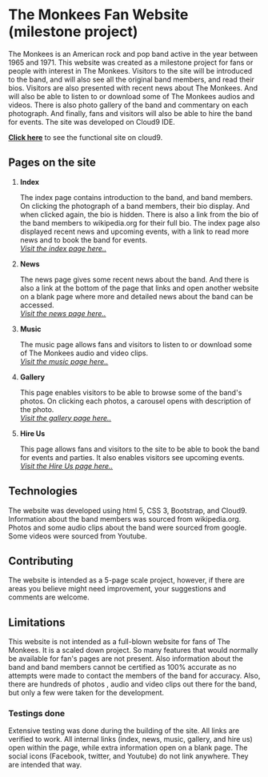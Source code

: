 # The Monkees Fan Website (milestone project)

The Monkees is an American rock and pop band active in the year between 1965 and 1971. This website was created as a milestone project for fans or people with interest in The Monkees. Visitors to the site will be introduced to the band, and will also see all the original band members, and read their bios. Visitors are also presented with recent news about The Monkees. And will also be able to listen to or download some of The Monkees audios and videos. There is also photo gallery of the band and commentary on each photograph. 
And finally, fans and visitors will also be able to hire the band for events.
The site was developed on Cloud9 IDE.

<strong><a href="https://the-monkees-sighovie.c9users.io/index.html" target="_blank">Click here</a></strong> to see the functional site on cloud9.

## Pages on the site

1. **Index**

    The index page contains introduction to the band, and band members. On clicking the photograph of a band members, their bio display. And when clicked again, the bio is hidden. There is also a link from the bio of the band members to wikipedia.org for their full bio.
The index page also displayed recent news and upcoming events, with a link to read more news and to book the band for events.
<br /><a href="https://the-monkees-sighovie.c9users.io/index.html" target="_blank"><i>Visit the index page here..</i></a>

2. **News**
   
    The news page gives some recent news about the band. And there is also a link at the bottom of the page that links and open another website on a blank page where more and detailed news about the band can be accessed. 
<br /><a href="https://the-monkees-sighovie.c9users.io/news.html" target="_blank"><i>Visit the news page here..</i></a> 


3. **Music**
   
    The music page allows fans and visitors to listen to or download some of The Monkees audio and video clips.
<br /><a href="https://the-monkees-sighovie.c9users.io/music.html" target="_blank"><i>Visit the music page here..</i></a> 

4. **Gallery**
   
    This page enables visitors to be able to browse some of the band's photos. On clicking each photos, a carousel opens with description of the photo.
<br /><a href="https://the-monkees-sighovie.c9users.io/gallery.html" target="_blank"><i>Visit the gallery page here..</i></a> 


5. **Hire Us**
   
    This page allows fans and visitors to the site to be able to book the band for events and parties. It also enables visitors see upcoming events.
<br /><a href="https://the-monkees-sighovie.c9users.io/upcomingevents.html" target="_blank"><i>Visit the Hire Us page here..</i></a> 



## Technologies

The website was developed using html 5, CSS 3, Bootstrap, and Cloud9. Information about the band members was sourced from wikipedia.org. Photos and some audio clips about the band were sourced from google. Some videos were sourced from Youtube.


## Contributing

The website is intended as a 5-page scale project, however, if there are areas you believe might need improvement, your suggestions and comments are welcome.

## Limitations

This website is not intended as a full-blown website for fans of The Monkees. It is a scaled down project. So many features that would normally be available for fan's pages are not present. Also information about the band and band members cannot be certified as 100% accurate as no attempts were made to contact the members of the band for accuracy. Also, there are hundreds of photos , audio and video clips out there for the band, but only a few were taken for the development.


### Testings done

Extensive testing was done during the building of the site. All links are verified to work. All internal links (index, news, music, gallery, and hire us) open within the page, while extra information open on a blank page. The social icons (Facebook, twitter, and Youtube) do not link anywhere. They are intended that way. 